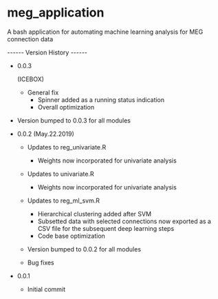# meg_application
A bash application for automating machine learning analysis for MEG connection data


 ------ Version History ------
 
 - 0.0.3

   (ICEBOX)
   - General fix
     - Spinner added as a running status indication
     - Overall optimization
  
  - Version bumped to 0.0.3 for all modules   
 
 
- 0.0.2 (May.22.2019)

  - Updates to reg_univariate.R
    - Weights now incorporated for univariate analysis
  
  - Updates to univariate.R
    - Weights now incorporated for univariate analysis

  - Updates to reg_ml_svm.R
    - Hierarchical clustering added after SVM
    - Subsetted data with selected connections now exported as a CSV file for the subsequent deep learning steps
    - Code base optimization
  
  - Version bumped to 0.0.2 for all modules
  
  - Bug fixes


- 0.0.1

    - Initial commit
